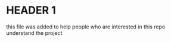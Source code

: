 # HEADER 1

this file was added to help people who are interested in this repo understand the project
